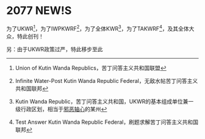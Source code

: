 # 2077 NEW!S

为了UKWR[^1]，为了IWPKWRF[^2]，为了全体KWR[^3]，为了TAKWRF[^4]，及其全体大众，特此创刊！

另：由于UKWR政策过严，特此移步至此

[^1]:Union of Kutin Wanda Republics，苦丁问答主义共和国联盟

[^2]:Infinite Water-Post Kutin Wanda Republic Federal，无敌水帖苦丁问答主义共和国联邦

[^3]:Kutin Wanda Republic，苦丁问答主义共和国，UKWR[^1]的基本组成单位兼一级行政区划，相当于[邪恶轴心](www.us.gov)的某州

[^4]:Test Answer Kutin Wanda Republic Federal，刷题求解苦丁问答主义共和国联邦
